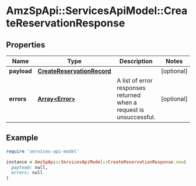 # AmzSpApi::ServicesApiModel::CreateReservationResponse

## Properties

| Name | Type | Description | Notes |
| ---- | ---- | ----------- | ----- |
| **payload** | [**CreateReservationRecord**](CreateReservationRecord.md) |  | [optional] |
| **errors** | [**Array&lt;Error&gt;**](Error.md) | A list of error responses returned when a request is unsuccessful. | [optional] |

## Example

```ruby
require 'services-api-model'

instance = AmzSpApi::ServicesApiModel::CreateReservationResponse.new(
  payload: null,
  errors: null
)
```


